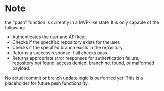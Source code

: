 # Note

the "push" function is currently in a MVP-like state. It is only capable of the following:

- Authenticates the user and API key.
- Checks if the specified repository exists for the user.
- Checks if the specified branch exists in the repository.
- Returns a success response if all checks pass.
- Returns appropriate error responses for authentication failure, repository not found, access denied, branch not found, or malformed payload.

No actual commit or branch update logic is performed yet. This is a placeholder for future push functionality.
